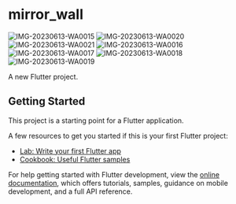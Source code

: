 # mirror_wall
![IMG-20230613-WA0015](https://github.com/amisharamani/mirror_wall_flutter/assets/130687844/c084fcd4-e6a6-4156-95ef-a358ca98cea7)
![IMG-20230613-WA0020](https://github.com/amisharamani/mirror_wall_flutter/assets/130687844/6f70b893-cc8f-4f7b-891c-5945f37c4d89)
![IMG-20230613-WA0021](https://github.com/amisharamani/mirror_wall_flutter/assets/130687844/ff475e6b-8f99-4e6b-b3d2-4d3ed927e015)
![IMG-20230613-WA0016](https://github.com/amisharamani/mirror_wall_flutter/assets/130687844/1186f3a3-60ce-4f1c-a147-39da4d421a71)
![IMG-20230613-WA0017](https://github.com/amisharamani/mirror_wall_flutter/assets/130687844/74d290d4-02ff-413a-aa20-d8f348ff17d4)
![IMG-20230613-WA0018](https://github.com/amisharamani/mirror_wall_flutter/assets/130687844/a46198cc-363e-499b-b936-cda02e308fe2)
![IMG-20230613-WA0019](https://github.com/amisharamani/mirror_wall_flutter/assets/130687844/a49beb05-8d09-411b-839d-c2dda2780037)


A new Flutter project.

## Getting Started

This project is a starting point for a Flutter application.

A few resources to get you started if this is your first Flutter project:

- [Lab: Write your first Flutter app](https://docs.flutter.dev/get-started/codelab)
- [Cookbook: Useful Flutter samples](https://docs.flutter.dev/cookbook)

For help getting started with Flutter development, view the
[online documentation](https://docs.flutter.dev/), which offers tutorials,
samples, guidance on mobile development, and a full API reference.
